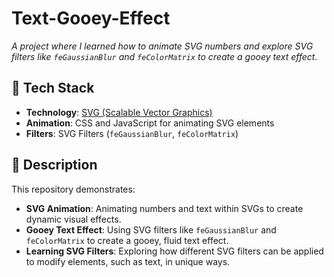 # Text-Gooey-Effect

*A project where I learned how to animate SVG numbers and explore SVG filters like `feGaussianBlur` and `feColorMatrix` to create a gooey text effect.*

## 🚀 Tech Stack
- **Technology**: [SVG (Scalable Vector Graphics)](https://www.w3.org/TR/SVG2/)
- **Animation**: CSS and JavaScript for animating SVG elements
- **Filters**: SVG Filters (`feGaussianBlur`, `feColorMatrix`)

## 📝 Description
This repository demonstrates:
- **SVG Animation**: Animating numbers and text within SVGs to create dynamic visual effects.
- **Gooey Text Effect**: Using SVG filters like `feGaussianBlur` and `feColorMatrix` to create a gooey, fluid text effect.
- **Learning SVG Filters**: Exploring how different SVG filters can be applied to modify elements, such as text, in unique ways.

